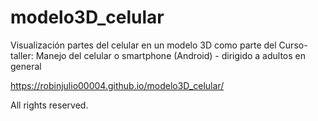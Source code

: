 # modelo3D_celular

Visualización partes del celular en un modelo 3D como parte del Curso-taller: Manejo del celular o smartphone (Android) - dirigido a adultos en general

https://robinjulio00004.github.io/modelo3D_celular/

All rights reserved.
